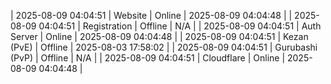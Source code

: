| 2025-08-09 04:04:51 | Website | Online | 2025-08-09 04:04:48 |
| 2025-08-09 04:04:51 | Registration | Offline | N/A |
| 2025-08-09 04:04:51 | Auth Server | Online | 2025-08-09 04:04:48 |
| 2025-08-09 04:04:51 | Kezan (PvE) | Offline | 2025-08-03 17:58:02 |
| 2025-08-09 04:04:51 | Gurubashi (PvP) | Offline | N/A |
| 2025-08-09 04:04:51 | Cloudflare | Online | 2025-08-09 04:04:48 |
